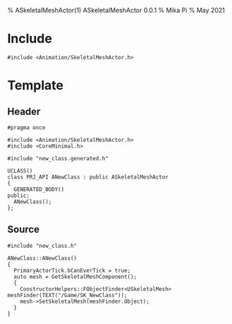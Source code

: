 % ASkeletalMeshActor(1) ASkeletalMeshActor 0.0.1
% Mika Pi
% May 2021

# Include

`#include <Animation/SkeletalMeshActor.h>`


# Template

## Header
```
#pragma once

#include <Animation/SkeletalMeshActor.h>
#include <CoreMinimal.h>

#include "new_class.generated.h"

UCLASS()
class PRJ_API ANewClass : public ASkeletalMeshActor
{
  GENERATED_BODY()
public:
  ANewClass();
};
```
## Source

```
#include "new_class.h"

ANewClass::ANewClass()
{
  PrimaryActorTick.bCanEverTick = true;
  auto mesh = GetSkeletalMeshComponent();
  {
    ConstructorHelpers::FObjectFinder<USkeletalMesh> meshFinder(TEXT("/Game/SK_NewClass"));
    mesh->SetSkeletalMesh(meshFinder.Object);
  }
}

```
